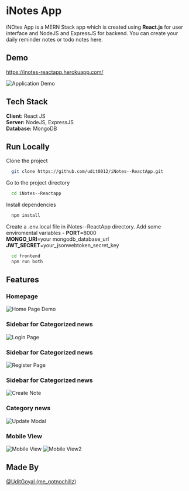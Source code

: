 
# iNotes App

iNOtes App is a MERN Stack app which is created using **React.js** for user interface and NodeJS and ExpressJS for backend. You can create your daily reminder notes or todo notes here.


## Demo

https://inotes-reactapp.herokuapp.com/

![Application Demo](https://github.com/udit0012/iNotes--ReactApp/blob/main/Screenshots/MyNotesPage.png)
## Tech Stack

**Client:** React JS \
**Server:** NodeJS, ExpressJS \
**Database:**  MongoDB




## Run Locally

Clone the project

```bash
  git clone https://github.com/udit0012/iNotes--ReactApp.git
```

Go to the project directory

```bash
  cd iNotes--Reactapp
```

Install dependencies

```bash
  npm install
```
Create a .env.local file in iNotes--ReactApp directory.
Add some enviromental variables -
**PORT**=8000 \
**MONGO_URI**=your mongodb_database_url \
**JWT_SECRET**=your_jsonwebtoken_secret_key

```bash
  cd frontend
  npm run both
```



## Features

### Homepage
![Home Page Demo](https://github.com/udit0012/iNotes--ReactApp/blob/main/Screenshots/HomePage.png)
### Sidebar for Categorized news
![Login Page](https://github.com/udit0012/iNotes--ReactApp/blob/main/Screenshots/Login.png)
### Sidebar for Categorized news
![Register Page](https://github.com/udit0012/iNotes--ReactApp/blob/main/Screenshots/Register.png)
### Sidebar for Categorized news
![Create Note](https://github.com/udit0012/iNotes--ReactApp/blob/main/Screenshots/CreateNote.png)
### Category news
![Update Modal](https://github.com/udit0012/iNotes--ReactApp/blob/main/Screenshots/UpdateNotes.png)
### Mobile View
![Mobile View](https://github.com/udit0012/iNotes--ReactApp/blob/main/Screenshots/MobileView.png)
![Mobile View2](https://github.com/udit0012/iNotes--ReactApp/blob/main/Screenshots/Mobileview2.png)



## Made By

[@UditGoyal (me_gotnochillz)](https://github.com/udit0012)

